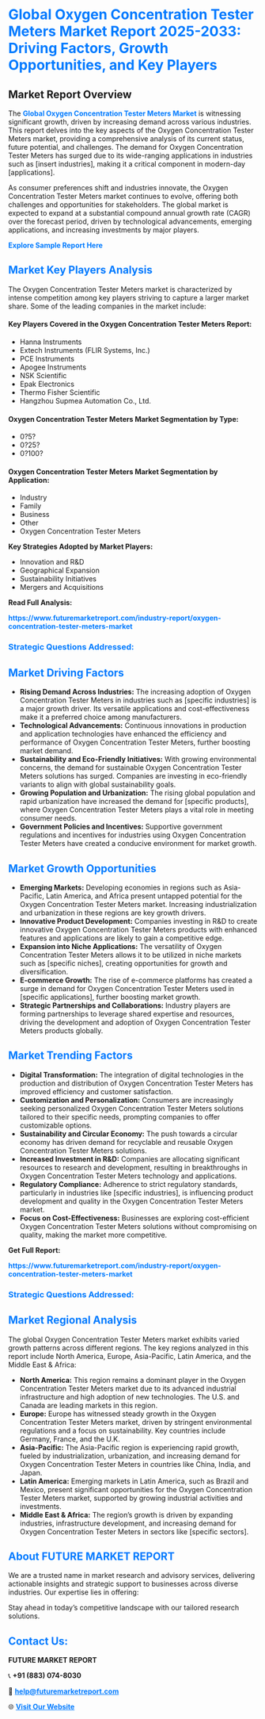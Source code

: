 <h1 style="color: #007BFF;">Global Oxygen Concentration Tester Meters Market Report 2025-2033: Driving Factors, Growth Opportunities, and Key Players</h1>

<section id="overview">
<h2>Market Report Overview</h2>
<p>The <a href="https://www.futuremarketreport.com/industry-report/oxygen-concentration-tester-meters-market" style="color: #007BFF; text-decoration: none;"><strong>Global Oxygen Concentration Tester Meters Market</strong></a> is witnessing significant growth, driven by increasing demand across various industries. This report delves into the key aspects of the Oxygen Concentration Tester Meters market, providing a comprehensive analysis of its current status, future potential, and challenges. The demand for Oxygen Concentration Tester Meters has surged due to its wide-ranging applications in industries such as [insert industries], making it a critical component in modern-day [applications].</p>
<p>As consumer preferences shift and industries innovate, the Oxygen Concentration Tester Meters market continues to evolve, offering both challenges and opportunities for stakeholders. The global market is expected to expand at a substantial compound annual growth rate (CAGR) over the forecast period, driven by technological advancements, emerging applications, and increasing investments by major players.</p>
</section>

<section id="overview">
<p><a href="https://www.futuremarketreport.com/request-sample/reportId=127753" style="color: #007BFF; text-decoration: none;"><strong>Explore Sample Report Here</strong></a></p>
</section>

<section id="key-players">
<h2 style="color: #007BFF;">Market Key Players Analysis</h2>
<p>The Oxygen Concentration Tester Meters market is characterized by intense competition among key players striving to capture a larger market share. Some of the leading companies in the market include:</p>
<h4>Key Players Covered in the Oxygen Concentration Tester Meters Report:</h4>
<ul><li>Hanna Instruments</li><li>Extech Instruments (FLIR Systems, Inc.)</li><li>PCE Instruments</li><li>Apogee Instruments</li><li>NSK Scientific</li><li>Epak Electronics</li><li>Thermo Fisher Scientific</li><li>Hangzhou Supmea Automation Co., Ltd.</li></ul>
<h4>Oxygen Concentration Tester Meters Market Segmentation by Type:</h4>
<ul><li>0?5?</li><li>0?25?</li><li>0?100?</li></ul>

<h4>Oxygen Concentration Tester Meters Market Segmentation by Application:</h4>
<ul><li>Industry</li><li>Family</li><li>Business</li><li>Other</li><li>Oxygen Concentration Tester Meters</li></ul>
<p><strong>Key Strategies Adopted by Market Players:</strong></p>
<ul>
<li>Innovation and R&D</li>
<li>Geographical Expansion</li>
<li>Sustainability Initiatives</li>
<li>Mergers and Acquisitions</li>
</ul>
</section>

<section>
<p><strong>Read Full Analysis: </strong></p><a href="https://www.futuremarketreport.com/industry-report/oxygen-concentration-tester-meters-market" style="color: #007BFF; text-decoration: none;"><strong>https://www.futuremarketreport.com/industry-report/oxygen-concentration-tester-meters-market</strong></a>
<h3 style="color: #007BFF;">Strategic Questions Addressed:</h3>
</section>

<section id="driving-factors">
<h2 style="color: #007BFF;">Market Driving Factors</h2>
<ul>
<li><strong>Rising Demand Across Industries:</strong> The increasing adoption of Oxygen Concentration Tester Meters in industries such as [specific industries] is a major growth driver. Its versatile applications and cost-effectiveness make it a preferred choice among manufacturers.</li>
<li><strong>Technological Advancements:</strong> Continuous innovations in production and application technologies have enhanced the efficiency and performance of Oxygen Concentration Tester Meters, further boosting market demand.</li>
<li><strong>Sustainability and Eco-Friendly Initiatives:</strong> With growing environmental concerns, the demand for sustainable Oxygen Concentration Tester Meters solutions has surged. Companies are investing in eco-friendly variants to align with global sustainability goals.</li>
<li><strong>Growing Population and Urbanization:</strong> The rising global population and rapid urbanization have increased the demand for [specific products], where Oxygen Concentration Tester Meters plays a vital role in meeting consumer needs.</li>
<li><strong>Government Policies and Incentives:</strong> Supportive government regulations and incentives for industries using Oxygen Concentration Tester Meters have created a conducive environment for market growth.</li>
</ul>
</section>

<section id="growth-opportunities">
<h2 style="color: #007BFF;">Market Growth Opportunities</h2>
<ul>
<li><strong>Emerging Markets:</strong> Developing economies in regions such as Asia-Pacific, Latin America, and Africa present untapped potential for the Oxygen Concentration Tester Meters market. Increasing industrialization and urbanization in these regions are key growth drivers.</li>
<li><strong>Innovative Product Development:</strong> Companies investing in R&D to create innovative Oxygen Concentration Tester Meters products with enhanced features and applications are likely to gain a competitive edge.</li>
<li><strong>Expansion into Niche Applications:</strong> The versatility of Oxygen Concentration Tester Meters allows it to be utilized in niche markets such as [specific niches], creating opportunities for growth and diversification.</li>
<li><strong>E-commerce Growth:</strong> The rise of e-commerce platforms has created a surge in demand for Oxygen Concentration Tester Meters used in [specific applications], further boosting market growth.</li>
<li><strong>Strategic Partnerships and Collaborations:</strong> Industry players are forming partnerships to leverage shared expertise and resources, driving the development and adoption of Oxygen Concentration Tester Meters products globally.</li>
</ul>
</section>

<section id="trending-factors">
<h2 style="color: #007BFF;">Market Trending Factors</h2>
<ul>
<li><strong>Digital Transformation:</strong> The integration of digital technologies in the production and distribution of Oxygen Concentration Tester Meters has improved efficiency and customer satisfaction.</li>
<li><strong>Customization and Personalization:</strong> Consumers are increasingly seeking personalized Oxygen Concentration Tester Meters solutions tailored to their specific needs, prompting companies to offer customizable options.</li>
<li><strong>Sustainability and Circular Economy:</strong> The push towards a circular economy has driven demand for recyclable and reusable Oxygen Concentration Tester Meters solutions.</li>
<li><strong>Increased Investment in R&D:</strong> Companies are allocating significant resources to research and development, resulting in breakthroughs in Oxygen Concentration Tester Meters technology and applications.</li>
<li><strong>Regulatory Compliance:</strong> Adherence to strict regulatory standards, particularly in industries like [specific industries], is influencing product development and quality in the Oxygen Concentration Tester Meters market.</li>
<li><strong>Focus on Cost-Effectiveness:</strong> Businesses are exploring cost-efficient Oxygen Concentration Tester Meters solutions without compromising on quality, making the market more competitive.</li>
</ul>
</section>

<section>
<p><strong>Get Full Report: </strong></p><a href="https://www.futuremarketreport.com/industry-report/oxygen-concentration-tester-meters-market" style="color: #007BFF; text-decoration: none;"><strong>https://www.futuremarketreport.com/industry-report/oxygen-concentration-tester-meters-market</strong></a>
<h3 style="color: #007BFF;">Strategic Questions Addressed:</h3>
</section>


<section id="regional-analysis">
<h2 style="color: #007BFF;">Market Regional Analysis</h2>
<p>The global Oxygen Concentration Tester Meters market exhibits varied growth patterns across different regions. The key regions analyzed in this report include North America, Europe, Asia-Pacific, Latin America, and the Middle East & Africa:</p>
<ul>
<li><strong>North America:</strong> This region remains a dominant player in the Oxygen Concentration Tester Meters market due to its advanced industrial infrastructure and high adoption of new technologies. The U.S. and Canada are leading markets in this region.</li>
<li><strong>Europe:</strong> Europe has witnessed steady growth in the Oxygen Concentration Tester Meters market, driven by stringent environmental regulations and a focus on sustainability. Key countries include Germany, France, and the U.K.</li>
<li><strong>Asia-Pacific:</strong> The Asia-Pacific region is experiencing rapid growth, fueled by industrialization, urbanization, and increasing demand for Oxygen Concentration Tester Meters in countries like China, India, and Japan.</li>
<li><strong>Latin America:</strong> Emerging markets in Latin America, such as Brazil and Mexico, present significant opportunities for the Oxygen Concentration Tester Meters market, supported by growing industrial activities and investments.</li>
<li><strong>Middle East & Africa:</strong> The region’s growth is driven by expanding industries, infrastructure development, and increasing demand for Oxygen Concentration Tester Meters in sectors like [specific sectors].</li>
</ul>
</section>

<footer>
<h2 style="color: #007BFF;">About FUTURE MARKET REPORT</h2>
<p>We are a trusted name in market research and advisory services, delivering actionable insights and strategic support to businesses across diverse industries. Our expertise lies in offering:</p>

<p>Stay ahead in today’s competitive landscape with our tailored research solutions.</p>

<h2 style="color: #007BFF;">Contact Us:</h2>
<p><strong>FUTURE MARKET REPORT</strong></p>
<p>📞 <strong>+91 (883) 074-8030</strong></p>
<p>📧 <strong><a href="mailto:help@futuremarketreport.com" style="color: #007BFF;">help@futuremarketreport.com</a></strong></p>
<p>🌐 <strong><a href="https://www.futuremarketreport.com/" style="color: #007BFF;">Visit Our Website</a></strong></p>
</footer>